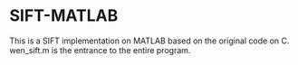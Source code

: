 # SIFT-MATLAB
This is a SIFT implementation on MATLAB based on the original code on C.
wen_sift.m is the entrance to the entire program.

